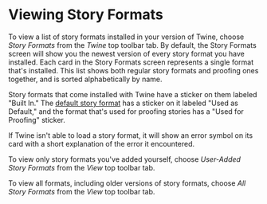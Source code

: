 # Viewing Story Formats

To view a list of story formats installed in your version of Twine, choose
_Story Formats_ from the _Twine_ top toolbar tab. By default, the Story Formats
screen will show you the newest version of every story format you have
installed. Each card in the Story Formats screen represents a single format
that's installed. This list shows both regular story formats and proofing ones
together, and is sorted alphabetically by name.

Story formats that come installed with Twine have a sticker on them labeled
"Built In." The [default story format](default.md) has a sticker on it labeled
"Used as Default," and the format that's used for proofing stories has a "Used
for Proofing" sticker.

If Twine isn't able to load a story format, it will show an error symbol on its
card with a short explanation of the error it encountered.

To view only story formats you've added yourself, choose _User-Added Story
Formats_ from the _View_ top toolbar tab.

To view all formats, including older versions of story formats, choose _All
Story Formats_ from the _View_ top toolbar tab.